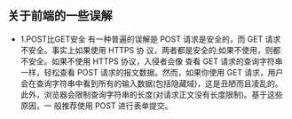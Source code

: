 ## <a name=''>关于前端的一些误解</a>

-  1.POST比GET安全
有一种普遍的误解是 POST 请求是安全的，而 GET 请求不安全。事实上如果使用 HTTPS 协 议，两者都是安全的;如果不使用，则都不安全。如果不使用 HTTPS 协议，入侵者会像 查看 GET 请求的查询字符串一样，轻松查看 POST 请求的报文数据。然而，如果你使用 GET 请求，用户会在查询字符串中看到所有的输入数据(包括隐藏域)，这是丑陋而且凌乱的。 此外，浏览器会限制查询字符串的长度(对请求正文没有长度限制)。基于这些原因，一 般推荐使用 POST 进行表单提交。

